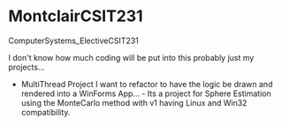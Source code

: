 # MontclairCSIT231
ComputerSystems_ElectiveCSIT231

I don't know how much coding will be put into this probably just my projects... 
- MultiThread Project I want to refactor to have the logic be drawn and rendered into a WinForms App...
      - Its a project for Sphere Estimation using the MonteCarlo method with v1 having Linux and Win32 compatibility. 
